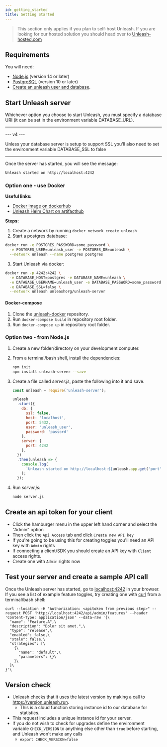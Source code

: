 ```yaml
---
id: getting_started
title: Getting Started
---
```


> This section only applies if you plan to self-host Unleash. If you are looking for our hosted solution you should head over to [Unleash-hosted.com](https://www.unleash-hosted.com)

## Requirements

You will need:

- [Node.js](https://nodejs.org/en/download/) (version 14 or later)
- [PostgreSQL](https://www.postgresql.org/download/) (version 10 or later)
- [Create an unleash user and database](/docs/developer_guide).

## Start Unleash server

Whichever option you choose to start Unleash, you must specify a database URI (it can be set in the environment variable DATABASE_URL).

---
--- v4 ---

Unless your database server is setup to support SSL you'll also need to set the environment variable DATABASE_SSL to false

---
Once the server has started, you will see the message:

```sh
Unleash started on http://localhost:4242
```

### Option one - use Docker

**Useful links:**

- [Docker image on dockerhub](https://hub.docker.com/r/unleashorg/unleash-server/)
- [Unleash Helm Chart on artifacthub](https://artifacthub.io/packages/helm/unleash/unleash)

**Steps:**

1. Create a network by running `docker network create unleash`
2. Start a postgres database:

```sh
docker run -e POSTGRES_PASSWORD=some_password \
  -e POSTGRES_USER=unleash_user -e POSTGRES_DB=unleash \
  --network unleash --name postgres postgres
```

3. Start Unleash via docker:

```sh
docker run -p 4242:4242 \
  -e DATABASE_HOST=postgres -e DATABASE_NAME=unleash \
  -e DATABASE_USERNAME=unleash_user -e DATABASE_PASSWORD=some_password \
  -e DATABASE_SSL=false \
  --network unleash unleashorg/unleash-server
```

#### Docker-compose

1. Clone the [unleash-docker](https://github.com/Unleash/unleash-docker) repository.
2. Run `docker-compose build` in repository root folder.
3. Run `docker-compose up` in repository root folder.

### Option two - from Node.js

1. Create a new folder/directory on your development computer.
2. From a terminal/bash shell, install the dependencies:

   ```sh
   npm init
   npm install unleash-server --save
   ```

3. Create a file called _server.js_, paste the following into it and save.

   ```js
   const unleash = require('unleash-server');

   unleash
     .start({
       db: {
         ssl: false,
         host: 'localhost',
         port: 5432,
         user: 'unleash_user',
         password: 'passord'
       },
       server: { 
         port: 4242
       },
     })
     .then(unleash => {
       console.log(
         `Unleash started on http://localhost:${unleash.app.get('port')}`,
       );
     });
   ```

4. Run _server.js_:
   ```sh
   node server.js
   ```

## Create an api token for your client

- Click the hamburger menu in the upper left hand corner and select the "Admin" option
- Then click the `Api Access` tab and click `Create new API key`
- If you're going to be using this for creating toggles you'll need an API key with `Admin` rights
- If connecting a client/SDK you should create an API key with `Client` access rights.
- Create one with `Admin` rights now

## Test your server and create a sample API call

Once the Unleash server has started, go to [localhost:4242](http://localhost:4242) in your browser. If you see a list of example feature toggles, try creating one with [curl](https://curl.se/) from a terminal/bash shell:

```
curl --location -H "Authorization: <apitoken from previous step>" --request POST 'http://localhost:4242/api/admin/features' --header 'Content-Type: application/json' --data-raw '{\
  "name": "Feature.A",\
  "description": "Dolor sit amet.",\
  "type": "release",\
  "enabled": false,\
  "stale": false,\
  "strategies": [\
    {\
      "name": "default",\
      "parameters": {}\
    }\
  ]\
}'\
```

## Version check

- Unleash checks that it uses the latest version by making a call to https://version.unleash.run.
  - This is a cloud function storing instance id to our database for statistics.
- This request includes a unique instance id for your server.
- If you do not wish to check for upgrades define the environment variable `CHECK_VERSION` to anything else other than `true` before starting, and Unleash won't make any calls
  - `export CHECK_VERSION=false`
